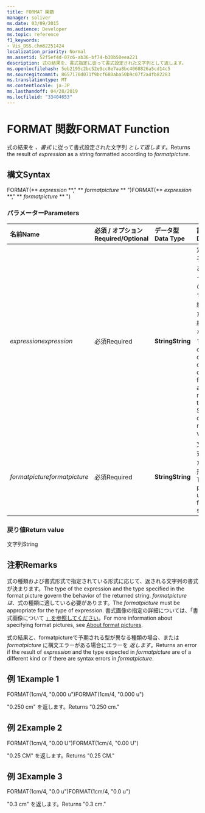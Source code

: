 ```yaml
---
title: FORMAT 関数
manager: soliver
ms.date: 03/09/2015
ms.audience: Developer
ms.topic: reference
f1_keywords:
- Vis_DSS.chm82251424
localization_priority: Normal
ms.assetid: 52f5ef4d-07c6-ab36-bf74-b30b50eea221
description: 式の結果を、書式指定に従って書式設定された文字列として返します。
ms.openlocfilehash: 5eb2195c2bc52e9cc8e7aa8bc4068826a5cd14c5
ms.sourcegitcommit: 8657170d071f9bcf680aba50b9c07f2a4fb82283
ms.translationtype: MT
ms.contentlocale: ja-JP
ms.lasthandoff: 04/28/2019
ms.locfileid: "33404653"
---
```

# <a name="format-function"></a><span data-ttu-id="04635-103">FORMAT 関数</span><span class="sxs-lookup"><span data-stu-id="04635-103">FORMAT Function</span></span>

<span data-ttu-id="04635-104">式の結果を  _、書式_ に従って書式設定された文字列  _として返します_。</span><span class="sxs-lookup"><span data-stu-id="04635-104">Returns the result of  _expression_ as a string formatted according to  _formatpicture_.</span></span>
  
## <a name="syntax"></a><span data-ttu-id="04635-105">構文</span><span class="sxs-lookup"><span data-stu-id="04635-105">Syntax</span></span>

<span data-ttu-id="04635-106">FORMAT(\*\* *expression* \*\*," \*\* *formatpicture* \*\* ")</span><span class="sxs-lookup"><span data-stu-id="04635-106">FORMAT(\*\* *expression* \*\*," \*\* *formatpicture* \*\* ")</span></span> 
  
### <a name="parameters"></a><span data-ttu-id="04635-107">パラメーター</span><span class="sxs-lookup"><span data-stu-id="04635-107">Parameters</span></span>

|<span data-ttu-id="04635-108">**名前**</span><span class="sxs-lookup"><span data-stu-id="04635-108">**Name**</span></span>|<span data-ttu-id="04635-109">**必須 / オプション**</span><span class="sxs-lookup"><span data-stu-id="04635-109">**Required/Optional**</span></span>|<span data-ttu-id="04635-110">**データ型**</span><span class="sxs-lookup"><span data-stu-id="04635-110">**Data Type**</span></span>|<span data-ttu-id="04635-111">**説明**</span><span class="sxs-lookup"><span data-stu-id="04635-111">**Description**</span></span>|
|:-----|:-----|:-----|:-----|
| <span data-ttu-id="04635-112">_expression_</span><span class="sxs-lookup"><span data-stu-id="04635-112">_expression_</span></span> <br/> |<span data-ttu-id="04635-113">必須</span><span class="sxs-lookup"><span data-stu-id="04635-113">Required</span></span>  <br/> |<span data-ttu-id="04635-114">**String**</span><span class="sxs-lookup"><span data-stu-id="04635-114">**String**</span></span> <br/> |<span data-ttu-id="04635-115">定数、演算子、関数、およびシェイプシートのセルに対する参照を組み合わせたもので、結果が値となる式です。</span><span class="sxs-lookup"><span data-stu-id="04635-115">A combination of constants, operators, functions, and references to ShapeSheet cells that results in a value.</span></span>  <br/> |
| <span data-ttu-id="04635-116">_formatpicture_</span><span class="sxs-lookup"><span data-stu-id="04635-116">_formatpicture_</span></span> <br/> |<span data-ttu-id="04635-117">必須</span><span class="sxs-lookup"><span data-stu-id="04635-117">Required</span></span>  <br/> |<span data-ttu-id="04635-118">**String**</span><span class="sxs-lookup"><span data-stu-id="04635-118">**String**</span></span> <br/> |<span data-ttu-id="04635-119">文字列を書式設定するための書式形式です。</span><span class="sxs-lookup"><span data-stu-id="04635-119">The format picture used to fomat the string.</span></span>  <br/> |
   
### <a name="return-value"></a><span data-ttu-id="04635-120">戻り値</span><span class="sxs-lookup"><span data-stu-id="04635-120">Return value</span></span>

<span data-ttu-id="04635-121">文字列</span><span class="sxs-lookup"><span data-stu-id="04635-121">String</span></span>
  
## <a name="remarks"></a><span data-ttu-id="04635-122">注釈</span><span class="sxs-lookup"><span data-stu-id="04635-122">Remarks</span></span>

<span data-ttu-id="04635-123">式の種類および書式形式で指定されている形式に応じて、返される文字列の書式が決まります。</span><span class="sxs-lookup"><span data-stu-id="04635-123">The type of the expression and the type specified in the format picture govern the behavior of the returned string.</span></span> <span data-ttu-id="04635-124">_formatpicture は_、式の種類に適している必要があります。</span><span class="sxs-lookup"><span data-stu-id="04635-124">The  _formatpicture_ must be appropriate for the type of expression.</span></span> <span data-ttu-id="04635-125">書式画像の指定の詳細については、「書式画像について [」を参照してください](about-format-pictures.md)。</span><span class="sxs-lookup"><span data-stu-id="04635-125">For more information about specifying format pictures, see [About format pictures](about-format-pictures.md).</span></span>
  
<span data-ttu-id="04635-126">式の結果と、formatpictureで予期される型が異なる種類の場合、または _formatpicture_ に構文エラーがある場合にエラーを _返します_。</span><span class="sxs-lookup"><span data-stu-id="04635-126">Returns an error if the result of  _expression_ and the type expected in  _formatpicture_ are of a different kind or if there are syntax errors in  _formatpicture_.</span></span>
  
## <a name="example-1"></a><span data-ttu-id="04635-127">例 1</span><span class="sxs-lookup"><span data-stu-id="04635-127">Example 1</span></span>

<span data-ttu-id="04635-128">FORMAT(1cm/4, "0.000 u")</span><span class="sxs-lookup"><span data-stu-id="04635-128">FORMAT(1cm/4, "0.000 u")</span></span>
  
<span data-ttu-id="04635-129">"0.250 cm" を返します。</span><span class="sxs-lookup"><span data-stu-id="04635-129">Returns "0.250 cm."</span></span>
  
## <a name="example-2"></a><span data-ttu-id="04635-130">例 2</span><span class="sxs-lookup"><span data-stu-id="04635-130">Example 2</span></span>

<span data-ttu-id="04635-131">FORMAT(1cm/4, "0.00 U")</span><span class="sxs-lookup"><span data-stu-id="04635-131">FORMAT(1cm/4, "0.00 U")</span></span>
  
<span data-ttu-id="04635-132">"0.25 CM" を返します。</span><span class="sxs-lookup"><span data-stu-id="04635-132">Returns "0.25 CM."</span></span>
  
## <a name="example-3"></a><span data-ttu-id="04635-133">例 3</span><span class="sxs-lookup"><span data-stu-id="04635-133">Example 3</span></span>

<span data-ttu-id="04635-134">FORMAT(1cm/4, "0.0 u")</span><span class="sxs-lookup"><span data-stu-id="04635-134">FORMAT(1cm/4, "0.0 u")</span></span>
  
<span data-ttu-id="04635-135">"0.3 cm" を返します。</span><span class="sxs-lookup"><span data-stu-id="04635-135">Returns "0.3 cm."</span></span>
  

